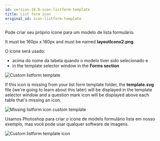 ```yaml
---
id: version-18.0-icon-listform-template
title: List form icon
original_id: icon-listform-template
---
```


Pode criar seu próprio ícone para um modelo de lista formulário.

It must be 160px x 160px and must be named **layoutIconx2.png**.

O ícone será usado:

* acima do nome da tabela quando o modelo tiver sido selecionado e
* in the template selector window in the **Forms section**

![Custom listform template](assets/en/custom-listform/custom-listform-template.png)

If this icon is missing from your list form template folder, the **template.svg** file (we're going to learn about this later) will be displayed in the template selector window and a question mark icon will be displayed above each table that's missing an icon.

![Missing listform icon custom template](assets/en/custom-listform/missing-listform-icon-custom-template.png)

Usamos Photoshop para criar o ícone de modelo formulário lista em nosso exemplo, mas você pode usar qualquer software de imagens.

![Custom listform template icon](assets/en/custom-listform/custom-list-form-icon.png)
